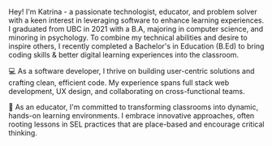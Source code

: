 Hey! I'm Katrina - a passionate technologist, educator, and problem solver with a keen interest in leveraging software to enhance learning experiences. I graduated from UBC in 2021 with a B.A, majoring in computer science, and minoring in psychology. To combine my technical abilities and desire to inspire others, I recently completed a Bachelor's in Education (B.Ed) to bring coding skills & better digital learning experiences into the classroom.

💻 As a software developer, I thrive on building user-centric solutions and crafting clean, efficient code. My experience spans full stack web development, UX design, and collaborating on cross-functional teams.

🍎 As an educator, I'm committed to transforming classrooms into dynamic, hands-on learning environments. I embrace innovative approaches, often rooting lessons in SEL practices that are place-based and encourage critical thinking. 
